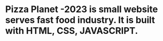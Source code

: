 # Pizza Planet -2023 is small website serves fast food industry. It is built with HTML, CSS, JAVASCRIPT. 
